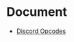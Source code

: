 # Document

- [Discord Opcodes](https://discord.com/developers/docs/topics/opcodes-and-status-codes#gateway-gateway-opcodes)
